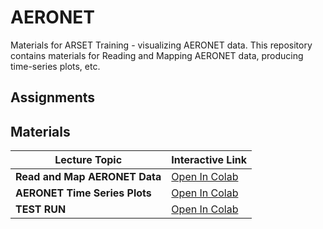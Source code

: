# AERONET

Materials for ARSET Training - visualizing AERONET data. This repository contains materials for Reading and Mapping AERONET data, producing time-series plots, etc.

## Assignments

## Materials

| Lecture Topic               | Interactive Link                                                                                           |
|-----------------------------|------------------------------------------------------------------------------------------------------------|
| **Read and Map AERONET Data** | [Open In Colab](https://colab.research.google.com/drive/1137sHLtyfV8Y9n3M97nJEjMjn8Xi7oDC) |
| **AERONET Time Series Plots** | [Open In Colab](https://colab.research.google.com/drive/13V4WAnA6dhQR1o2pHXZA0Wm2-H5Xk498) |
| **TEST RUN** | [Open In Colab](https://colab.research.google.com/github/pawangupta/AERONET/tree/Python/CODES/read_and_map_aeronet.ipynb) |
